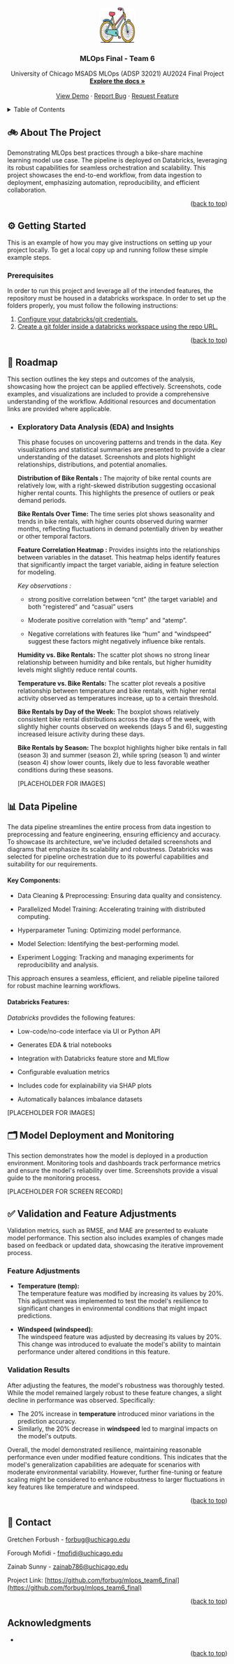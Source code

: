 <!-- PROJECT SHIELDS -->
<!-- PROJECT LOGO -->
<br />
<div align="center">
  <a href="https://github.com/forbug/mlops_team6_final">
    <img src="images/bike_img.jpg" alt="Logo" width="80" height="80">
  </a>

<h3 align="center">MLOps Final - Team 6</h3>

  <p align="center">
    University of Chicago MSADS MLOps (ADSP 32021) AU2024 Final Project
    <br />
    <a href="https://github.com/forbug/mlops_team6_final"><strong>Explore the docs »</strong></a>
    <br />
    <br />
    <a href="https://github.com/forbug/mlops_team6_final">View Demo</a>
    ·
    <a href="https://github.com/forbug/mlops_team6_final/issues/new?labels=bug&template=bug-report---.md">Report Bug</a>
    ·
    <a href="https://github.com/forbug/mlops_team6_final/issues/new?labels=enhancement&template=feature-request---.md">Request Feature</a>
  </p>
</div>



<!-- TABLE OF CONTENTS -->
<details>
  <summary>Table of Contents</summary>
  <ol>
    <li>
      <a href="#about-the-project">About The Project</a>
    </li>
    <li>
      <a href="#getting-started">Getting Started</a>
      <ul>
        <li><a href="#prerequisites">Prerequisites</a></li>
        <li><a href="#installation">Installation</a></li>
      </ul>
    </li>
    <li><a href="#usage">Usage</a></li>
    <li><a href="#roadmap">Roadmap</a></li>
    <li><a href="#contributing">Contributing</a></li>
    <li><a href="#license">License</a></li>
    <li><a href="#contact">Contact</a></li>
    <li><a href="#acknowledgments">Acknowledgments</a></li>
  </ol>
</details>



<!-- ABOUT THE PROJECT -->
## 🚲 About The Project

Demonstrating MLOps best practices through a bike-share machine learning model use case. The pipeline is deployed on Databricks, leveraging its robust capabilities for seamless orchestration and scalability. This project showcases the end-to-end workflow, from data ingestion to deployment, emphasizing automation, reproducibility, and efficient collaboration.

<p align="right">(<a href="#readme-top">back to top</a>)</p>


<!-- GETTING STARTED -->
## ⚙️ Getting Started

This is an example of how you may give instructions on setting up your project locally.
To get a local copy up and running follow these simple example steps.

### Prerequisites

In order to run this project and leverage all of the intended features, the repository must be housed in a databricks workspace. In order to set up the folders properly, you must follow the following instructions:
1. [Configure your databricks/git credentials.](https://docs.databricks.com/en/repos/repos-setup.html)
2. [Create a git folder inside a databricks workspace using the repo URL.](https://docs.databricks.com/en/repos/git-operations-with-repos.html)

<p align="right">(<a href="#readme-top">back to top</a>)</p>



<!-- Roadmap -->
## 🔀 Roadmap

This section outlines the key steps and outcomes of the analysis, showcasing how the project can be applied effectively. Screenshots, code examples, and visualizations are included to provide a comprehensive understanding of the workflow. Additional resources and documentation links are provided where applicable.

- ### Exploratory Data Analysis (EDA) and Insights
  This phase focuses on uncovering patterns and trends in the data. Key visualizations and statistical summaries are presented to provide a clear understanding of the dataset. Screenshots and plots highlight relationships, distributions, and potential anomalies.

  **Distribution of Bike Rentals :**
    The majority of bike rental counts are relatively low, with a right-skewed distribution suggesting occasional higher rental counts. This highlights the presence of outliers or peak demand periods.

  **Bike Rentals Over Time:**
  The time series plot shows seasonality and trends in bike rentals, with higher counts observed during warmer months, reflecting fluctuations in demand potentially driven by weather or other temporal factors.

  **Feature Correlation Heatmap :** Provides insights into the relationships between variables in the dataset. This heatmap helps identify features that significantly impact the target variable, aiding in feature selection for modeling.

  *Key observations :*

    - strong positive correlation between “cnt” (the target variable) and both “registered” and “casual” users

    - Moderate positive correlation with “temp” and “atemp”.

    - Negative correlations with features like “hum” and “windspeed” suggest these factors might negatively influence bike rentals.


  **Humidity vs. Bike Rentals:** 
  The scatter plot shows no strong linear relationship between humidity and bike rentals, but higher humidity levels might slightly reduce rental counts.

  **Temperature vs. Bike Rentals:** 
  The scatter plot reveals a positive relationship between temperature and bike rentals, with higher rental activity observed as temperatures increase, up to a certain threshold.

  **Bike Rentals by Day of the Week:**
  The boxplot shows relatively consistent bike rental distributions across the days of the week, with slightly higher counts observed on weekends (days 5 and 6), suggesting increased leisure activity during these days.

  **Bike Rentals by Season:**
  The boxplot highlights higher bike rentals in fall (season 3) and summer (season 2), while spring (season 1) and winter (season 4) show lower counts, likely due to less favorable weather conditions during these seasons. 




  [PLACEHOLDER FOR IMAGES]

<!-- Data Pipeline -->
## 📊 Data Pipeline

  The data pipeline streamlines the entire process from data ingestion to preprocessing and feature engineering, ensuring efficiency and accuracy. To showcase its architecture, we’ve included detailed screenshots and diagrams that emphasize its scalability and robustness. Databricks was selected for     pipeline orchestration due to its powerful capabilities and suitability for our requirements.

  
  #### **Key Components:**

  - Data Cleaning & Preprocessing: Ensuring data quality and consistency.
  
  - Parallelized Model Training: Accelerating training with distributed computing.
  
  - Hyperparameter Tuning: Optimizing model performance.
  
  - Model Selection: Identifying the best-performing model.
  
  - Experiment Logging: Tracking and managing experiments for reproducibility and analysis.
  
  This approach ensures a seamless, efficient, and reliable pipeline tailored for robust machine learning workflows.


  #### **Databricks Features:**
  
  *Databricks* provdides the following features:

  - Low-code/no-code interface via UI or Python API

  - Generates EDA & trial notebooks

  - Integration with Databricks feature store and MLflow

  - Configurable evaluation metrics

  - Includes code for explainability via SHAP plots

  - Automatically balances imbalance datasets




  [PLACEHOLDER FOR IMAGES]

<!-- Model Deployment and Monitoring -->
## 🗂️ Model Deployment and Monitoring

  This section demonstrates how the model is deployed in a production environment. Monitoring tools and dashboards track performance metrics and ensure the model's reliability over time. Screenshots provide a visual guide to the monitoring process.

  [PLACEHOLDER FOR SCREEN RECORD]

## ✅ Validation and Feature Adjustments
  Validation metrics, such as RMSE, and MAE are presented to evaluate model performance. This section also includes examples of changes made based on feedback or updated data, showcasing the iterative improvement process.

### Feature Adjustments

- **Temperature (temp):**  
  The temperature feature was modified by increasing its values by 20%. This adjustment was implemented to test the model's resilience to significant changes in environmental conditions that might impact predictions.

- **Windspeed (windspeed):**  
  The windspeed feature was adjusted by decreasing its values by 20%. This change was introduced to evaluate the model's ability to maintain performance under altered conditions in this feature.

### Validation Results

After adjusting the features, the model's robustness was thoroughly tested. While the model remained largely robust to these feature changes, a slight decline in performance was observed. Specifically:

- The 20% increase in **temperature** introduced minor variations in the prediction accuracy.  
- Similarly, the 20% decrease in **windspeed** led to marginal impacts on the model's outputs.

Overall, the model demonstrated resilience, maintaining reasonable performance even under modified feature conditions. This indicates that the model's generalization capabilities are adequate for scenarios with moderate environmental variability. However, further fine-tuning or feature scaling might be considered to enhance robustness to larger fluctuations in key features like temperature and windspeed.
  


<p align="right">(<a href="#readme-top">back to top</a>)</p>





<!-- CONTACT -->
## 📩 Contact

Gretchen Forbush - forbug@uchicago.edu</br>

Forough Mofidi - fmofidi@uchicago.edu

Zainab Sunny - zainab786@uchicago.edu

Project Link: [https://github.com/forbug/mlops_team6_final](https://github.com/forbug/mlops_team6_final)

<p align="right">(<a href="#readme-top">back to top</a>)</p>



<!-- ACKNOWLEDGMENTS -->
## Acknowledgments

* []()


<p align="right">(<a href="#readme-top">back to top</a>)</p>
